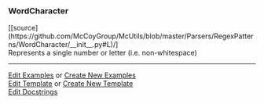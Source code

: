 ### <a id="McUtils.Parsers.RegexPatterns.WordCharacter">WordCharacter</a> 
<div class="docs-source-link" markdown="1">
[[source](https://github.com/McCoyGroup/McUtils/blob/master/Parsers/RegexPatterns/WordCharacter/__init__.py#L)/]
</div>
Represents a single number or letter (i.e. non-whitespace)



___

[Edit Examples](https://github.com/McCoyGroup/McUtils/edit/master/ci/examples/McUtils/Parsers/RegexPatterns/WordCharacter.md) or 
[Create New Examples](https://github.com/McCoyGroup/McUtils/new/master/?filename=ci/examples/McUtils/Parsers/RegexPatterns/WordCharacter.md) <br/>
[Edit Template](https://github.com/McCoyGroup/McUtils/edit/master/ci/docs/McUtils/Parsers/RegexPatterns/WordCharacter.md) or 
[Create New Template](https://github.com/McCoyGroup/McUtils/new/master/?filename=ci/docs/templates/McUtils/Parsers/RegexPatterns/WordCharacter.md) <br/>
[Edit Docstrings](https://github.com/McCoyGroup/McUtils/edit/master/Parsers/RegexPatterns/WordCharacter/__init__.py#L?message=Update%20Docs)

